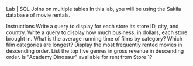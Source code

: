
Lab | SQL Joins on multiple tables
In this lab, you will be using the Sakila database of movie rentals.

Instructions
Write a query to display for each store its store ID, city, and country.
Write a query to display how much business, in dollars, each store brought in.
What is the average running time of films by category?
Which film categories are longest?
Display the most frequently rented movies in descending order.
List the top five genres in gross revenue in descending order.
Is "Academy Dinosaur" available for rent from Store 1?